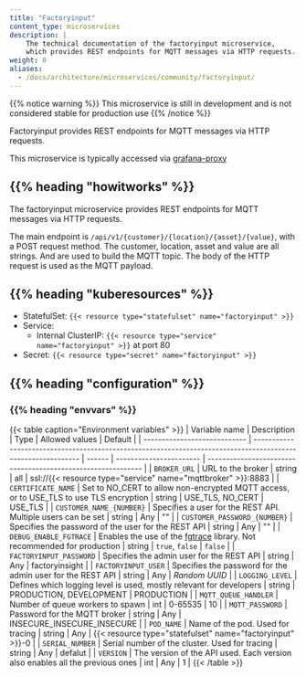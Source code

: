 ```yaml
---
title: "Factoryinput"
content_type: microservices
description: |
    The technical documentation of the factoryinput microservice,
    which provides REST endpoints for MQTT messages via HTTP requests.
weight: 0
aliases:
  - /docs/architecture/microservices/community/factoryinput/
---
```


<!-- overview -->

{{% notice warning %}}
This microservice is still in development and is not considered stable for production use
{{% /notice %}}

Factoryinput provides REST endpoints for MQTT messages via HTTP requests.

This microservice is typically accessed via [grafana-proxy](/docs/architecture/microservices/community/grafana-proxy)

## {{% heading "howitworks" %}}

The factoryinput microservice provides REST endpoints for MQTT messages via HTTP requests.

The main endpoint is `/api/v1/{customer}/{location}/{asset}/{value}`, with a POST
request method. The customer, location, asset and value are all strings. And are
used to build the MQTT topic. The body of the HTTP request is used as the MQTT
payload.

<!-- body -->

## {{% heading "kuberesources" %}}

- StatefulSet: `{{< resource type="statefulset" name="factoryinput" >}}`
- Service:
  - Internal ClusterIP: `{{< resource type="service" name="factoryinput" >}}` at
    port 80
- Secret: `{{< resource type="secret" name="factoryinput" >}}`

## {{% heading "configuration" %}}

### {{% heading "envvars" %}}

{{< table caption="Environment variables" >}}
| Variable name                | Description                                                                                                  | Type   | Allowed values          | Default                                                      |
| ---------------------------- | ------------------------------------------------------------------------------------------------------------ | ------ | ----------------------- | ------------------------------------------------------------ |
| `BROKER_URL`                 | URL to the broker                                                                                            | string | all                     | ssl://{{< resource type="service" name="mqttbroker" >}}:8883 |
| `CERTIFICATE_NAME`           | Set to NO_CERT to allow non-encrypted MQTT access, or to USE_TLS to use TLS encryption                       | string | USE_TLS, NO_CERT        | USE_TLS                                                      |
| `CUSTOMER_NAME_{NUMBER}`     | Specifies a user for the REST API. Multiple users can be set                                                 | string | Any                     | ""                                                           |
| `CUSTOMER_PASSWORD_{NUMBER}` | Specifies the password of the user for the REST API                                                          | string | Any                     | ""                                                           |
| `DEBUG_ENABLE_FGTRACE`       | Enables the use of the [fgtrace](https://github.com/felixge/fgtrace) library. Not recommended for production | string | `true`, `false`         | `false`                                                      |
| `FACTORYINPUT_PASSWORD`      | Specifies the admin user for the REST API                                                                    | string | Any                     | factoryinsight                                               |
| `FACTORYINPUT_USER`          | Specifies the password for the admin user for the REST API                                                   | string | Any                     | _Random UUID_                                                |
| `LOGGING_LEVEL`              | Defines which logging level is used, mostly relevant for developers                                          | string | PRODUCTION, DEVELOPMENT | PRODUCTION                                                   |
| `MQTT_QUEUE_HANDLER`         | Number of queue workers to spawn                                                                             | int    | 0-65535                 | 10                                                           |
| `MQTT_PASSWORD`              | Password for the MQTT broker                                                                                 | string | Any                     | INSECURE_INSECURE_INSECURE                                   |
| `POD_NAME`                   | Name of the pod. Used for tracing                                                                            | string | Any                     | {{< resource type="statefulset" name="factoryinput" >}}-0    |
| `SERIAL_NUMBER`              | Serial number of the cluster. Used for tracing                                                               | string | Any                     | defalut                                                      |
| `VERSION`                    | The version of the API used. Each version also enables all the previous ones                                 | int    | Any                     | 1                                                            |
{{< /table >}}
